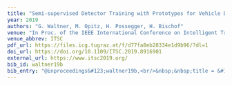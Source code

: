 ```yaml
---
title: "Semi-supervised Detector Training with Prototypes for Vehicle Detection"
year: 2019
authors: "G. Waltner, M. Opitz, H. Possegger, H. Bischof"
venue: "In Proc. of the IEEE International Conference on Intelligent Transportation Systems"
venue_abbrev: ITSC
pdf_url: https://files.icg.tugraz.at/f/d77fa8eb28334e1d9b96/?dl=1
doi_url: https://doi.org/10.1109/ITSC.2019.8916901
external_url: https://www.itsc2019.org/
bib_id: waltner19b
bib_entry: "@inproceedings&#123;waltner19b,<br/>&nbsp;&nbsp;title = &#123;&#123;Semi-supervised Detector Training with Prototypes for Vehicle Detection&#125;&#125;,<br/>&nbsp;&nbsp;author = &#123;Georg Waltner and Michael Opitz and Horst Possegger and Horst Bischof&#125;,<br/>&nbsp;&nbsp;booktitle = &#123;Proc. of the IEEE International Conference on Intelligent Transportation Systems (ITSC)&#125;,<br/>&nbsp;&nbsp;year = &#123;2019&#125;<br/>&#125;"
---
```

